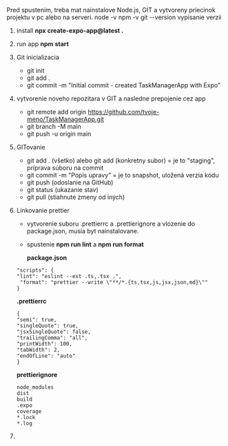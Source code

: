 Pred spustenim, treba mat nainstalove Node.js, GIT a vytvoreny priecinok projektu v pc alebo na serveri.
node -v
npm -v
git --version
vypisanie verzii

1. install **npx create-expo-app@latest .**
2. run app **npm start**
3. Git inicializacia
   - git init
   - git add .
   - git commit -m "Initial commit - created TaskManagerApp with Expo"
4. vytvorenie noveho repozitara v GIT a nasledne prepojenie cez app
   - git remote add origin https://github.com/tvoje-meno/TaskManagerApp.git
   - git branch -M main
   - git push -u origin main
5. GITovanie
   - git add . (všetko) alebo git add (konkretny subor) = je to "staging", príprava súboru na commit
   - git commit -m "Popis upravy" = je to snapshot, uložená verzia kódu
   - git push (odoslanie na GitHub)
   - git status (ukazanie stav)
   - git pull (stiahnute zmeny od iných)
6. Linkovanie prettier
   - vytvorenie suboru .prettierrc a .prettierignore a vlozenie do package.json, musia byt nainstalovane.
   - spustenie **npm run lint** a **npm run format**

     **package.json**

   ```
   "scripts": {
   "lint": "eslint --ext .ts,.tsx .",
    "format": "prettier --write \"**/*.{ts,tsx,js,jsx,json,md}\""
   }
   ```

   **.prettierrc**

   ```
   {
   "semi": true,
   "singleQuote": true,
   "jsxSingleQuote": false,
   "trailingComma": "all",
   "printWidth": 100,
   "tabWidth": 2,
   "endOfLine": "auto"
   }
   ```

   **prettierignore**

   ```
   node_modules
   dist
   build
   .expo
   coverage
   *.lock
   *.log
   ```

7.
